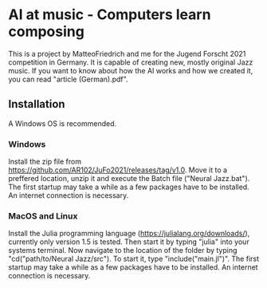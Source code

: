 # AI at music - Computers learn composing
This is a project by MatteoFriedrich and me for the Jugend Forscht 2021 competition in Germany. It is capable of creating new, mostly original Jazz music. If you want to know about how the AI works and how we created it, you can read "article (German).pdf".

## Installation
A Windows OS is recommended.
### Windows
Install the zip file from https://github.com/AR102/JuFo2021/releases/tag/v1.0. Move it to a preffered location, unzip it and execute the Batch file ("Neural Jazz.bat"). The first startup may take a while as a few packages have to be installed. An internet connection is necessary.

### MacOS and Linux
Install the Julia programming language (https://julialang.org/downloads/), currently only version 1.5 is tested. Then start it by typing "julia" into your systems terminal. Now navigate to the location of the folder by typing "cd("path/to/Neural Jazz/src"). To start it, type "include("main.jl")". The first startup may take a while as a few packages have to be installed. An internet connection is necessary.
